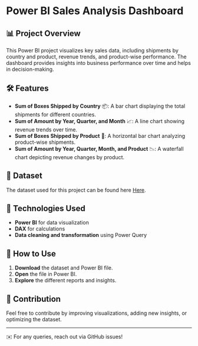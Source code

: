 # Power BI Sales Analysis Dashboard

## 📊 Project Overview
This Power BI project visualizes key sales data, including shipments by country and product, revenue trends, and product-wise performance. The dashboard provides insights into business performance over time and helps in decision-making.

## 🛠️ Features
- **Sum of Boxes Shipped by Country** 📦: A bar chart displaying the total shipments for different countries.
- **Sum of Amount by Year, Quarter, and Month** 📈: A line chart showing revenue trends over time.
- **Sum of Boxes Shipped by Product** 🍫: A horizontal bar chart analyzing product-wise shipments.
- **Sum of Amount by Year, Quarter, Month, and Product** 📉: A waterfall chart depicting revenue changes by product.

## 📂 Dataset
The dataset used for this project can be found here [Here](https://github.com/H-Rakibul/New-Power-BI/raw/refs/heads/main/sample-data_creating-BI.xlsx).

## 📌 Technologies Used
- **Power BI** for data visualization
- **DAX** for calculations
- **Data cleaning and transformation** using Power Query

## 🚀 How to Use
1. **Download** the dataset and Power BI file.
2. **Open** the file in Power BI.
3. **Explore** the different reports and insights.

## 📢 Contribution
Feel free to contribute by improving visualizations, adding new insights, or optimizing the dataset.

---

✉️ For any queries, reach out via GitHub issues!
